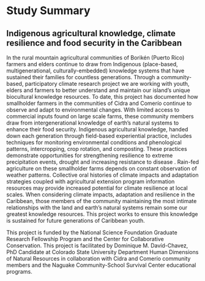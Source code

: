 # Study Summary

## **Indigenous agricultural knowledge, climate resilience and food security in the Caribbean**

In the rural mountain agricultural communities of Borikén (Puerto Rico) farmers and elders continue to draw from Indigenous (place-based, multigenerational, culturally-embedded) knowledge systems that have sustained their families for countless generations. Through a community-based, participatory climate research project we are working with youth, elders and farmers to better understand and maintain our island’s unique biocultural knowledge resources. To date, this project has documented how smallholder farmers in the communities of Cidra and Comerío continue to observe and adapt to environmental changes. With limited access to commercial inputs found on large scale farms, these community members draw from intergenerational knowledge of earth’s natural systems to enhance their food security. Indigenous agricultural knowledge, handed down each generation through field-based experiential practice, includes techniques for monitoring environmental conditions and phenological patterns, intercropping, crop rotation, and composting. These practices demonstrate opportunities for strengthening resilience to extreme precipitation events, drought and increasing resistance to disease . Rain-fed agriculture on these smallholder farms depends on constant observation of weather patterns. Collective oral histories of climate impacts and adaptation strategies coupled with agricultural extension program information resources may provide increased potential for climate resilience at local scales. When considering climate impacts, adaptation and resilience in the Caribbean, those members of the community maintaining the most intimate relationships with the land and earth’s natural systems remain some our greatest knowledge resources. This project works to ensure this knowledge is sustained for future generations of Caribbean youth. 

This project is funded by the National Science Foundation Graduate Research Fellowship Program and the Center for Collaborative Conservation. This project is facilitated by Dominique M. Davíd-Chavez, PhD Candidate at Colorado State University Department Human Dimensions of Natural Resources in collaboration with Cidra and Comerío community members and the Naguake Community-School Survival Center educational programs.



